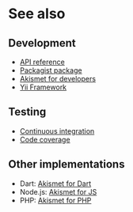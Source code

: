 # See also

## Development
- [API reference](https://dev.belin.io/yii2-akismet/api)
- [Packagist package](https://packagist.org/packages/cedx/yii2-akismet)
- [Akismet for developers](https://akismet.com/development/api)
- [Yii Framework](https://www.yiiframework.com)

## Testing
- [Continuous integration](https://travis-ci.com/cedx/yii2-akismet)
- [Code coverage](https://coveralls.io/github/cedx/yii2-akismet)

## Other implementations
- Dart: [Akismet for Dart](https://dev.belin.io/akismet.dart)
- Node.js: [Akismet for JS](https://dev.belin.io/akismet.js)
- PHP: [Akismet for PHP](https://dev.belin.io/akismet.php)
